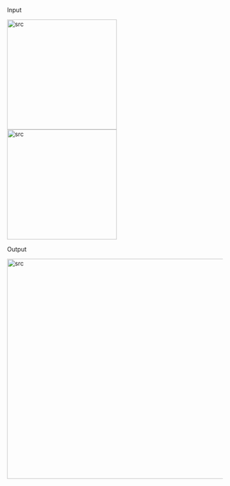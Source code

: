 Input 

<img width="256" alt="src" src="https://github.com/user-attachments/assets/2251efa9-5e4e-4338-aae3-f8243a96aa46" />  

<img width="256" alt="src" src="https://github.com/user-attachments/assets/0b26e8e4-eaf8-44c5-ae39-e98d320c9730" />  

Output  

<img width="512" alt="src" src="https://github.com/user-attachments/assets/d9a61f51-fc5c-459b-8953-f6d7f46e484a" />  


